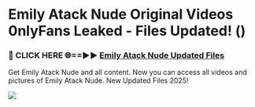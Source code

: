 # Emily Atack Nude Original Videos 0nlyFans Leaked - Files Updated! ()

<h3>🔴 CLICK HERE 🌐==►► <a href="https://tinyurl.com/leaks-videos" rel="nofollow">Emily Atack Nude Updated Files</a></h3>

Get Emily Atack Nude and all content. Now you can access all videos and pictures of Emily Atack Nude. New Updated Files 2025!

[![](https://i.imgur.com/KQgVmj3.gif)](https://tinyurl.com/leaks-videos)